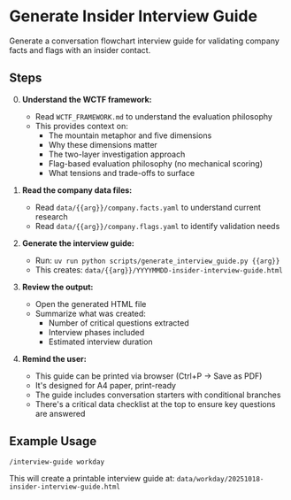 # Generate Insider Interview Guide

Generate a conversation flowchart interview guide for validating company facts and flags with an insider contact.

## Steps

0. **Understand the WCTF framework:**
   - Read `WCTF_FRAMEWORK.md` to understand the evaluation philosophy
   - This provides context on:
     - The mountain metaphor and five dimensions
     - Why these dimensions matter
     - The two-layer investigation approach
     - Flag-based evaluation philosophy (no mechanical scoring)
     - What tensions and trade-offs to surface

1. **Read the company data files:**
   - Read `data/{{arg}}/company.facts.yaml` to understand current research
   - Read `data/{{arg}}/company.flags.yaml` to identify validation needs

2. **Generate the interview guide:**
   - Run: `uv run python scripts/generate_interview_guide.py {{arg}}`
   - This creates: `data/{{arg}}/YYYYMMDD-insider-interview-guide.html`

3. **Review the output:**
   - Open the generated HTML file
   - Summarize what was created:
     - Number of critical questions extracted
     - Interview phases included
     - Estimated interview duration

4. **Remind the user:**
   - This guide can be printed via browser (Ctrl+P → Save as PDF)
   - It's designed for A4 paper, print-ready
   - The guide includes conversation starters with conditional branches
   - There's a critical data checklist at the top to ensure key questions are answered

## Example Usage

```
/interview-guide workday
```

This will create a printable interview guide at:
`data/workday/20251018-insider-interview-guide.html`

